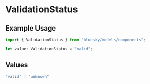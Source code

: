 # ValidationStatus

## Example Usage

```typescript
import { ValidationStatus } from "bluesky/models/components";

let value: ValidationStatus = "valid";
```

## Values

```typescript
"valid" | "unknown"
```